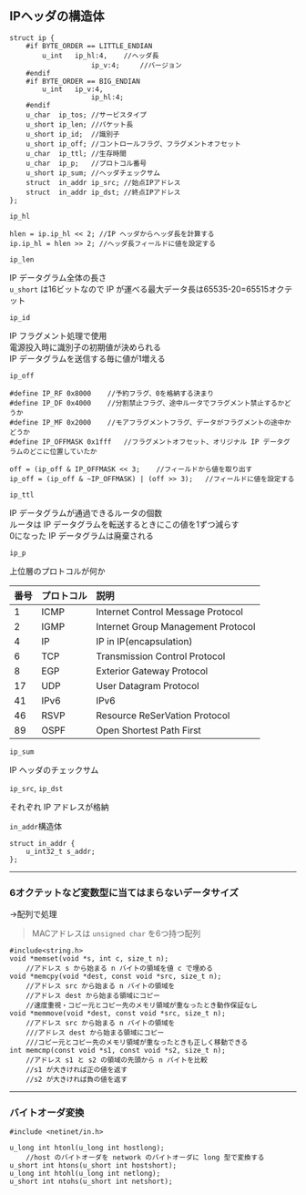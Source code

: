 ## IPヘッダの構造体
	struct ip {
		#if BYTE_ORDER == LITTLE_ENDIAN
			u_int	ip_hl:4,	//ヘッダ長
						ip_v:4;		//バージョン
		#endif
		#if BYTE_ORDER == BIG_ENDIAN
			u_int	ip_v:4,
						ip_hl:4;
		#endif
		u_char	ip_tos;	//サービスタイプ
		u_short	ip_len;	//パケット長
		u_short	ip_id;	//識別子
		u_short	ip_off;	//コントロールフラグ、フラグメントオフセット
		u_char	ip_ttl;	//生存時間
		u_char	ip_p;	//プロトコル番号
		u_short	ip_sum;	//ヘッダチェックサム
		struct	in_addr	ip_src;	//始点IPアドレス
		struct	in_addr	ip_dst;	//終点IPアドレス
	};


`ip_hl`  

	hlen = ip.ip_hl << 2; //IP ヘッダからヘッダ長を計算する  
	ip.ip_hl = hlen >> 2; //ヘッダ長フィールドに値を設定する  

`ip_len`  

IP データグラム全体の長さ  
`u_short` は16ビットなので IP が運べる最大データ長は65535-20=65515オクテット  

`ip_id`  

IP フラグメント処理で使用  
電源投入時に識別子の初期値が決められる  
IP データグラムを送信する毎に値が1増える  

`ip_off`  

	#define IP_RF 0x8000	//予約フラグ、0を格納する決まり
	#define IP_DF 0x4000	//分割禁止フラグ、途中ルータでフラグメント禁止するかどうか
	#define IP_MF 0x2000	//モアフラグメントフラグ、データがフラグメントの途中かどうか
	#define IP_OFFMASK 0x1fff	//フラグメントオフセット、オリジナル IP データグラムのどこに位置していたか

	off = (ip_off & IP_OFFMASK << 3;	//フィールドから値を取り出す
	ip_off = (ip_off & ~IP_OFFMASK) | (off >> 3);	//フィールドに値を設定する

`ip_ttl`  

IP データグラムが通過できるルータの個数  
ルータは IP データグラムを転送するときにこの値を1ずつ減らす  
0になった IP データグラムは廃棄される  

`ip_p`  

上位層のプロトコルが何か  

|番号 |プロトコル |説明 |  
|:---|:---|:---|  
|1|ICMP|Internet Control Message Protocol|  
|2|IGMP|Internet Group Management Protocol|
|4|IP|IP in IP(encapsulation)|
|6|TCP|Transmission Control Protocol|
|8|EGP|Exterior Gateway Protocol|
|17|UDP|User Datagram Protocol|
|41|IPv6|IPv6|
|46|RSVP|Resource ReSerVation Protocol|
|89|OSPF|Open Shortest Path First|

`ip_sum`  

IP ヘッダのチェックサム  

`ip_src`, `ip_dst`  

それぞれ IP アドレスが格納  

`in_addr`構造体  

	struct in_addr {
		u_int32_t s_addr;
	};


---  

### 6オクテットなど変数型に当てはまらないデータサイズ
→配列で処理
>MACアドレスは `unsigned char` を6つ持つ配列  

	#include<string.h>  
	void *memset(void *s, int c, size_t n);
		//アドレス s から始まる n バイトの領域を値 c で埋める
	void *memcpy(void *dest, const void *src, size_t n);
		//アドレス src から始まる n バイトの領域を
		//アドレス dest から始まる領域にコピー
		//速度重視・コピー元とコピー先のメモリ領域が重なったとき動作保証なし
	void *memmove(void *dest, const void *src, size_t n);
		//アドレス src から始まる n バイトの領域を
		///アドレス dest から始まる領域にコピー
		///コピー元とコピー先のメモリ領域が重なったときも正しく移動できる
	int memcmp(const void *s1, const void *s2, size_t n);
		//アドレス s1 と s2 の領域の先頭から n バイトを比較
		//s1 が大きければ正の値を返す
		//s2 が大きければ負の値を返す

---

### バイトオーダ変換  
	#include <netinet/in.h>

	u_long int htonl(u_long int hostlong);
		//host のバイトオーダを network のバイトオーダに long 型で変換する
	u_short int htons(u_short int hostshort);
	u_long int htohl(u_long int netlong);
	u_short int ntohs(u_short int netshort);

